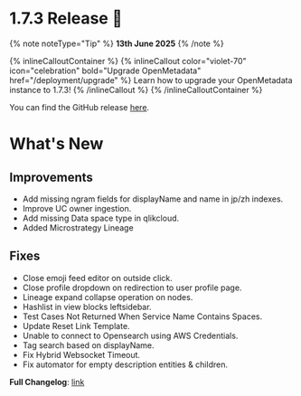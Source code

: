 # 1.7.3 Release 🎉

{% note noteType="Tip" %}
**13th June 2025**
{% /note %}

{% inlineCalloutContainer %}
{% inlineCallout
color="violet-70"
icon="celebration"
bold="Upgrade OpenMetadata"
href="/deployment/upgrade" %}
Learn how to upgrade your OpenMetadata instance to 1.7.3!
{% /inlineCallout %}
{% /inlineCalloutContainer %}

You can find the GitHub release [here](https://github.com/open-metadata/OpenMetadata/releases/tag/1.7.3-release).

# What's New

## Improvements

- Add missing ngram fields for displayName and name in jp/zh indexes.
- Improve UC owner ingestion.
- Add missing Data space type in qlikcloud.
- Added Microstrategy Lineage

## Fixes

- Close emoji feed editor on outside click.
- Close profile dropdown on redirection to user profile page.
- Lineage expand collapse operation on nodes.
- Hashlist in view blocks leftsidebar.
- Test Cases Not Returned When Service Name Contains Spaces.
- Update Reset Link Template.
- Unable to connect to Opensearch using AWS Credentials.
- Tag search based on displayName.
- Fix Hybrid Websocket Timeout.
- Fix automator for empty description entities & children.

**Full Changelog**: [link](https://github.com/open-metadata/OpenMetadata/compare/1.7.2-release...1.7.3-release)
